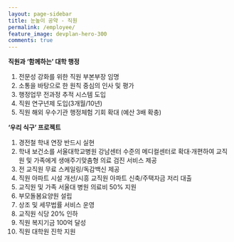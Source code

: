 ```yaml
---
layout: page-sidebar
title: 눈높이 공약 - 직원
permalink: /employee/
feature_image: devplan-hero-300
comments: true
---
```


**직원과 ‘함께하는’ 대학 행정**
1. 전문성 강화를 위한 직원 부본부장 임명
2. 소통을 바탕으로 한 원칙 중심의 인사 및 평가
3. 행정업무 전과정 추적 시스템 도입
4. 직원 연구년제 도입(3개월/10년)
5. 직원 해외 우수기관 행정체험 기회 확대 (예산 3배 확충)

**‘우리 식구’ 프로젝트**
1. 경전철 학내 연장 반드시 실현
2. 학내 보건소를 서울대학교병원 강남센터 수준의 메디컬센터로 확대·개편하여 교직원 및 가족에게 생애주기맞춤형 의료 검진 서비스 제공
3. 전 교직원 무료 스케일링/독감백신 제공  
4. 직원 아파트 시설 개선/시흥 교직원 아파트 신축/주택자금 저리 대출
5. 교직원 및 가족 서울대 병원 의료비 50% 지원
6. 부모돌봄요양원 설립
7. 상조 및 세무법률 서비스 운영
8. 교직원 식당 20% 인하
9. 직원 복지기금 100억 달성
10. 직원 대학원 진학 지원
<br/><br/>
